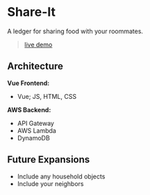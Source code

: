 # Share-It
A ledger for sharing food with your roommates.
> [live demo](https://store.leonk.dev)

## Architecture
**Vue Frontend:**
- Vue; JS, HTML, CSS

**AWS Backend:**
- API Gateway
- AWS Lambda 
- DynamoDB

## Future Expansions
- Include any household objects 
- Include your neighbors
